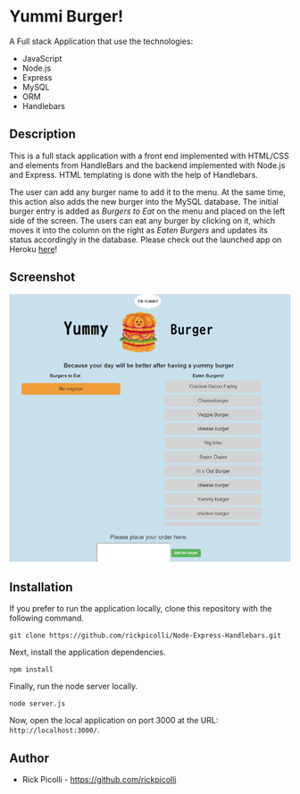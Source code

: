 # Yummi Burger!
A Full stack Application that use the technologies:  
- JavaScript
- Node.js
- Express
- MySQL
- ORM
- Handlebars

## Description

This is a full stack application with a front end implemented with HTML/CSS and elements from HandleBars and the backend implemented with Node.js and Express. HTML templating is done with the help of Handlebars.

The user can add any burger name to add it to the menu. At the same time, this action also adds the new burger into the MySQL database. The initial burger entry is added as *Burgers to Eat* on the menu and placed on the left side of the screen. The users can eat any burger by clicking on it, which moves it into the column on the right as *Eaten Burgers* and updates its status accordingly in the database.
Please check out the launched app on Heroku [here](https://safe-basin-74431.herokuapp.com/)!

## Screenshot

![Alt text](/public/assets/img/screenshot.png?raw=true)

## Installation

If you prefer to run the application locally, clone this repository with the following command.

	git clone https://github.com/rickpicolli/Node-Express-Handlebars.git
	
Next, install the application dependencies.

	npm install
	
Finally, run the node server locally.

	node server.js
	
Now, open the local application on port 3000 at the URL: `http://localhost:3000/`.

## **Author**

* Rick Picolli - https://github.com/rickpicolli


